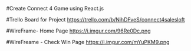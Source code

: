 #Create Connect 4 Game using React.js

#Trello Board for Project
https://trello.com/b/NihDFveS/connect4salesloft

#WireFrame- Home Page
https://i.imgur.com/96Re0Dc.png

#WireFreame - Check Win Page
https://i.imgur.com/mYuPKM9.png
 